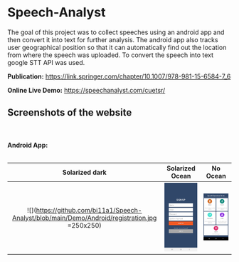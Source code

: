 # Speech-Analyst
The goal of this project was to collect speeches using an android app and then convert it into text for further analysis. The android app also 
tracks user geographical position so that it can automatically find out the location from where the speech was uploaded. To convert the speech into text
google STT API was used.

**Publication:** https://link.springer.com/chapter/10.1007/978-981-15-6584-7_6

**Online Live Demo:** https://speechanalyst.com/cuetsr/


## Screenshots of the website
<br/><br/>**Android App:**<br/><br/>

Solarized dark             |  Solarized Ocean          |  No Ocean
:-------------------------:|:-------------------------:|:-------------------------:
![](https://github.com/bi11a1/Speech-Analyst/blob/main/Demo/Android/registration.jpg =250x250)  |  ![](https://github.com/bi11a1/Speech-Analyst/blob/main/Demo/Android/registration.jpg)  | ![](https://github.com/bi11a1/Speech-Analyst/blob/main/Demo/Android/home_page.jpg)
